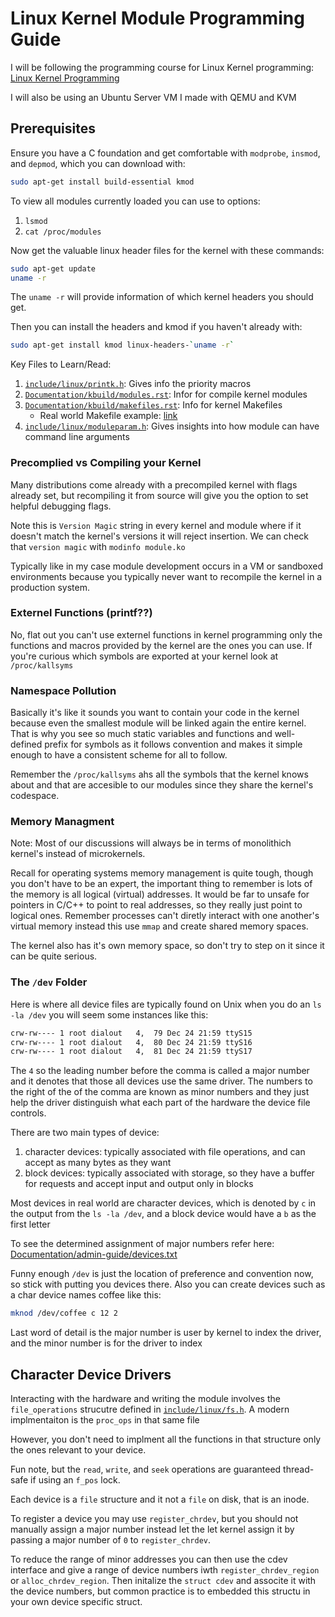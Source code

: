 # Linux Kernel Module Programming Guide 

I will be following the programming course for Linux Kernel programming:
[Linux Kernel Programming](https://sysprog21.github.io/lkmpg/#introduction)

I will also be using an Ubuntu Server VM I made with QEMU and KVM

## Prerequisites

Ensure you have a C foundation and get comfortable with `modprobe`, `insmod`,
and `depmod`, which you can download with:

```sh
sudo apt-get install build-essential kmod
```

To view all modules currently loaded you can use to options:

1. `lsmod`
2. `cat /proc/modules`

Now get the valuable linux header files for the kernel with these commands:

```sh
sudo apt-get update
uname -r
```

The `uname -r` will provide information of which kernel headers you should get.

Then you can install the headers and kmod if you haven't already with:

```sh
sudo apt-get install kmod linux-headers-`uname -r`
```

Key Files to Learn/Read:

1. [`include/linux/printk.h`](https://git.kernel.org/pub/scm/linux/kernel/git/stable/linux.git/tree/include/linux/printk.h): Gives info the priority macros
2. [`Documentation/kbuild/modules.rst`](https://git.kernel.org/pub/scm/linux/kernel/git/stable/linux.git/tree/Documentation/kbuild/modules.rst): Infor for compile kernel modules
3. [`Documentation/kbuild/makefiles.rst`](https://git.kernel.org/pub/scm/linux/kernel/git/stable/linux.git/tree/Documentation/kbuild/makefiles.rst): Info for kernel Makefiles
    - Real world Makefile example: [link](https://git.kernel.org/pub/scm/linux/kernel/git/stable/linux.git/tree/drivers/char/Makefile)
4. [`include/linux/moduleparam.h`](https://git.kernel.org/pub/scm/linux/kernel/git/stable/linux.git/tree/include/linux/moduleparam.h): Gives insights into how module can have command line arguments

### Precomplied vs Compiling your Kernel

Many distributions come already with a precompiled kernel with flags already 
set, but recompiling it from source will give you the option to set helpful
debugging flags.

Note this is `Version Magic` string in every kernel and module where if it
doesn't match the kernel's versions it will reject insertion. We can check that 
`version magic` with `modinfo module.ko`

Typically like in my case module development occurs in a VM or sandboxed 
environments because you typically never want to recompile the kernel in a 
production system.

### Externel Functions (printf??)

No, flat out you can't use externel functions in kernel programming only the 
functions and macros provided by the kernel are the ones you can use. If you're
curious which symbols are exported at your kernel look at `/proc/kallsyms`

### Namespace Pollution

Basically it's like it sounds you want to contain your code in the kernel
because even the smallest module will be linked again the entire kernel. That is
why you see so much static variables and functions and well-defined prefix for
symbols as it follows convention and makes it simple enough to have a 
consistent scheme for all to follow.

Remember the `/proc/kallsyms` ahs all the symbols that the kernel knows about
and that are accesible to our modules since they share the kernel's codespace.

### Memory Managment

Note: Most of our discussions will always be in terms of monolithich kernel's
instead of microkernels.

Recall for operating systems memory management is quite tough, though you don't
have to be an expert, the important thing to remember is lots of the memory
is all logical (virtual) addresses. It would be far to unsafe for pointers
in C/C++ to point to real addresses, so they really just point to logical ones.
Remember processes can't diretly interact with one another's virtual memory
instead this use `mmap` and create shared memory spaces.

The kernel also has it's own memory space, so don't try to step on it since it
can be quite serious.


### The `/dev` Folder

Here is where all device files are typically found on Unix when you do an
`ls -la /dev` you will seem some instances like this:

```sh
crw-rw---- 1 root dialout   4,  79 Dec 24 21:59 ttyS15
crw-rw---- 1 root dialout   4,  80 Dec 24 21:59 ttyS16
crw-rw---- 1 root dialout   4,  81 Dec 24 21:59 ttyS17
```

The `4` so the leading number before the comma is called a major number and it
denotes that those all devices use the same driver. The numbers to the right
of the of the comma are known as minor numbers and they just help the driver
distinguish what each part of the hardware the device file controls.

There are two main types of device:

1. character devices: typically associated with file operations, and can accept
                      as many bytes as they want
2. block devices: typically associated with storage, so they have a buffer for 
                  requests and accept input and output only in blocks

Most devices in real world are character devices, which is denoted by `c` in
the output from the `ls -la /dev`, and a block device would have a `b` as the 
first letter

To see the determined assignment of major numbers refer here:
[Documentation/admin-guide/devices.txt](https://git.kernel.org/pub/scm/linux/kernel/git/stable/linux.git/tree/Documentation/admin-guide/devices.txt)

Funny enough `/dev` is just the location of preference and convention now, so 
stick with putting you devices there. Also you can create devices such as a 
char device names coffee like this:

```sh
mknod /dev/coffee c 12 2
```

Last word of detail is the major number is user by kernel to index the driver,
and the minor number is for the driver to index

## Character Device Drivers

Interacting with the hardware and writing the module involves the
`file_operations` strucutre defined in [`include/linux/fs.h`](https://git.kernel.org/pub/scm/linux/kernel/git/stable/linux.git/tree/include/linux/fs.h). A modern implmentaiton is the `proc_ops` in that same
file

However, you don't need to implment all the functions in that structure only
the ones relevant to your device.

Fun note, but the `read`, `write`, and `seek` operations are guaranteed 
thread-safe if using an `f_pos` lock.

Each device is a `file` structure and it not a `file` on disk, that is an inode.

To register a device you may use `register_chrdev`, but you should not manually
assign a major number instead let the let kernel assign it by passing a major 
number of `0` to `register_chrdev`. 

To reduce the range of minor addresses you can then use the cdev interface and 
give a range of device numbers iwth `register_chrdev_region` or 
`alloc_chrdev_region`. Then initalize the `struct cdev` and associte it with the
device numbers, but common practice is to embedded this structu in your own
device specific struct.

## 